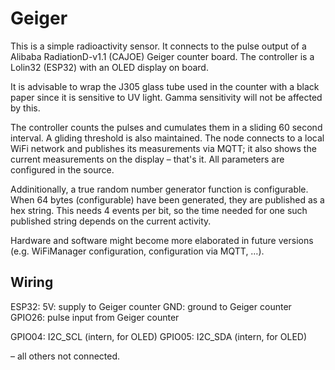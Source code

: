 # Geiger

This is a simple radioactivity sensor. It connects to the pulse output of a Alibaba RadiationD-v1.1 (CAJOE) Geiger counter board. The controller is a Lolin32 (ESP32) with an OLED display on board.

It is advisable to wrap the J305 glass tube used in the counter with a black paper since it is sensitive to UV light. Gamma sensitivity will not be affected by this.

The controller counts the pulses and cumulates them in a sliding 60 second interval. A gliding threshold is also maintained. The node connects to a local WiFi network and publishes its measurements via MQTT; it also shows the current measurements on the display – that's it. All parameters are configured in the source.

Addinitionally, a true random number generator function is configurable. When 64 bytes (configurable) have been generated, they are published as a hex string. This needs 4 events per bit, so the time needed for one such published string depends on the current activity.

Hardware and software might become more elaborated in future versions (e.g. WiFiManager configuration, configuration via MQTT, …).

## Wiring

ESP32:
5V:         supply to Geiger counter
GND:        ground to Geiger counter
GPIO26:     pulse input from Geiger counter

GPIO04:     I2C_SCL (intern, for OLED)
GPIO05:     I2C_SDA (intern, for OLED)

– all others not connected.


